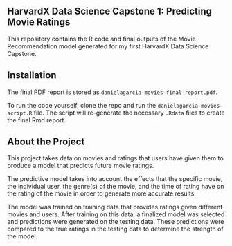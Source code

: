 ## HarvardX Data Science Capstone 1: Predicting Movie Ratings

This repository contains the R code and final outputs of the Movie Recommendation model generated for my first HarvardX Data Science Capstone.

## Installation

The final PDF report is stored as `danielagarcia-movies-final-report.pdf`. 

To run the code yourself, clone the repo and run the `danielagarcia-movies-script.R` file. The script will re-generate the necessary `.Rdata` files to create the final Rmd report.

## About the Project

This project takes data on movies and ratings that users have given them to produce a model that predicts future movie ratings. 

The predictive model takes into account the effects that the specific movie, the individual user, the genre(s) of the movie, and the time of rating have on the rating of the movie in order to generate more accurate results. 

The model was trained on training data that provides ratings given different movies and users. After training on this data, a finalized model was selected and predictions were generated on the testing data. These predictions were compared to the true ratings in the testing data to determine the strength of the model.
